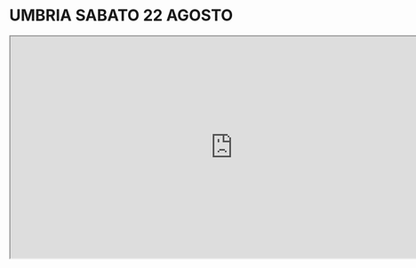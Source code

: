 
# UMBRIA SABATO 22 AGOSTO
<iframe width= "800" height= "400" src="https://docs.google.com/spreadsheets/d/e/2PACX-1vTx6czi9MmryeaAuI6D3FcCFZGCJBnvLTCp5aEqZUnZjIW83y7Ib6E-OgX_6_g3gg/pubhtml?gid=1862621732&amp;single=true&amp;widget=true&amp;headers=false"></iframe>

